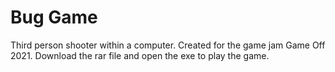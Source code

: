 # Bug Game
 Third person shooter within a computer. Created for the game jam Game Off 2021.
 Download the rar file and open the exe to play the game.
